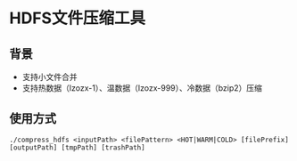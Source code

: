# HDFS文件压缩工具

## 背景

* 支持小文件合并
* 支持热数据（lzozx-1）、温数据（lzozx-999）、冷数据（bzip2）压缩

## 使用方式

```
./compress_hdfs <inputPath> <filePattern> <HOT|WARM|COLD> [filePrefix] [outputPath] [tmpPath] [trashPath]
```